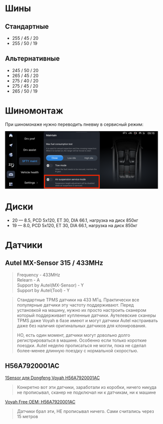 # Шины
## Стандартные

  * 255 / 45 / 20
  * 255 / 50 / 19

## Альтернативные

  * 245 / 50 / 20
  * 265 / 45 / 20
  * 275 / 40 / 20
  * 275 / 45 / 20
  * 265 / 50 / 19

# Шиномонтаж
При шиномонаже нужно переводить пневму в сервисный режим:

![Auto -> SFTY maint -> Air suspension service mode](tyres-air-suspension-service-mode.png "Auto -> SFTY maint -> Air suspension service mode")

# Диски
  * 20 — 8.5, PCD 5x120, ET 30, DIA 66.1, нагрузка на диск 850кг
  * 19 — 8.0, PCD 5x120, ET 30, DIA 66.1, нагрузка на диск 850кг

# Датчики
## Autel MX-Sensor 315 / 433MHz
> Frequency - 433MHz<br>
> Relearn - A<br>
> Support by Autel(MX-Sensor) - Y<br>
> Support by Autel(Tool) - Y

> Стандартные TPMS датчики на 433 МГц. Практически все популярные датчики эту частоту поддерживают. Перед установкой на машину, нужно их просто настроить сканером который поддерживает купленные датчики. Аутелевские сканеры TPMS даже Voyah в базе имеют и могут датчики Autel настраивать даже без наличия оригинальных датчиков для клонирования.
>
> НО, есть один момент, датчики могут довольно долго регистрироваться в машине. Особенно если только короткие поездки. Autel неделю прописаться не могли, пока не сделал более-менее длинную поездку с нормальной скоростью.

## H56A7920001AC
[1Sensor для Dongfeng Voyah H56A7920001AC](https://www.ozon.ru/product/1sensor-dlya-dongfeng-voyah-li-xiang-h56a7920001ac-4sht-rezinovyy-1249198012/)
> Конкретно вот эти датчики, заработали из коробки, ничего никуда не прописывал, сканер не подключал ни к датчикам, ни к машине

[Voyah Free OEM: H56A7920001AC](https://www.ozon.ru/product/datchiki-davleniya-v-shinah-dlya-voyah-free-oem-h56a7920001ac-chernyy-metallicheskiy-nippel-4-shtuki-1152742344/)
> Датчики брал эти, НЕ прописывал ничего. Сами считались через 15 метров
